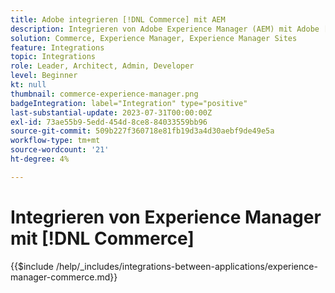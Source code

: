 ```yaml
---
title: Adobe integrieren [!DNL Commerce] mit AEM
description: Integrieren von Adobe Experience Manager (AEM) mit Adobe [!DNL Commerce] um ansprechende Einkaufserlebnisse zu erstellen.
solution: Commerce, Experience Manager, Experience Manager Sites
feature: Integrations
topic: Integrations
role: Leader, Architect, Admin, Developer
level: Beginner
kt: null
thumbnail: commerce-experience-manager.png
badgeIntegration: label="Integration" type="positive"
last-substantial-update: 2023-07-31T00:00:00Z
exl-id: 73ae55b9-5edd-454d-8ce8-84033559bb96
source-git-commit: 509b227f360718e81fb19d3a4d30aebf9de49e5a
workflow-type: tm+mt
source-wordcount: '21'
ht-degree: 4%

---
```


# Integrieren von Experience Manager mit [!DNL Commerce]

{{$include /help/_includes/integrations-between-applications/experience-manager-commerce.md}}
